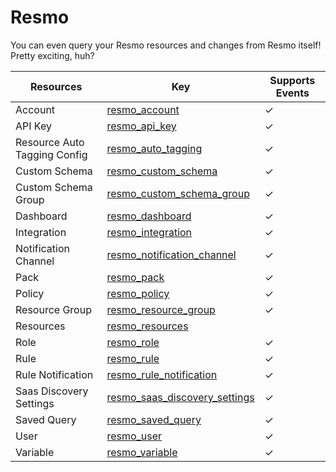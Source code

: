 Resmo
=====
You can even query your Resmo resources and changes from Resmo itself! Pretty exciting, huh?

| **Resources**                | **Key**                                                                 | **Supports Events** |
| ---------------------------- | ----------------------------------------------------------------------- | ------------------- |
| Account                      | [resmo\_account](resmo\_account.md)                                     | &check;             |
| API Key                      | [resmo\_api\_key](resmo\_api\_key.md)                                   | &check;             |
| Resource Auto Tagging Config | [resmo\_auto\_tagging](resmo\_auto\_tagging.md)                         | &check;             |
| Custom Schema                | [resmo\_custom\_schema](resmo\_custom\_schema.md)                       | &check;             |
| Custom Schema Group          | [resmo\_custom\_schema\_group](resmo\_custom\_schema\_group.md)         | &check;             |
| Dashboard                    | [resmo\_dashboard](resmo\_dashboard.md)                                 | &check;             |
| Integration                  | [resmo\_integration](resmo\_integration.md)                             | &check;             |
| Notification Channel         | [resmo\_notification\_channel](resmo\_notification\_channel.md)         | &check;             |
| Pack                         | [resmo\_pack](resmo\_pack.md)                                           | &check;             |
| Policy                       | [resmo\_policy](resmo\_policy.md)                                       | &check;             |
| Resource Group               | [resmo\_resource\_group](resmo\_resource\_group.md)                     | &check;             |
| Resources                    | [resmo\_resources](resmo\_resources.md)                                 |                     |
| Role                         | [resmo\_role](resmo\_role.md)                                           | &check;             |
| Rule                         | [resmo\_rule](resmo\_rule.md)                                           | &check;             |
| Rule Notification            | [resmo\_rule\_notification](resmo\_rule\_notification.md)               | &check;             |
| Saas Discovery Settings      | [resmo\_saas\_discovery\_settings](resmo\_saas\_discovery\_settings.md) | &check;             |
| Saved Query                  | [resmo\_saved\_query](resmo\_saved\_query.md)                           | &check;             |
| User                         | [resmo\_user](resmo\_user.md)                                           | &check;             |
| Variable                     | [resmo\_variable](resmo\_variable.md)                                   | &check;             |
